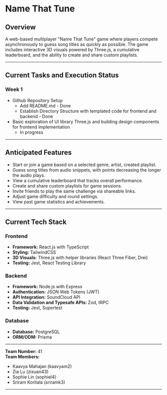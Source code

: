 # Name That Tune

## Overview

A web-based multiplayer "Name That Tune" game where players compete asynchronously to guess song titles as quickly as possible. The game includes interactive 3D visuals powered by Three.js, a cumulative leaderboard, and the ability to create and share custom playlists.

---

## Current Tasks and Execution Status

### Week 1

- Github Repository Setup
  - Add README.md - Done
  - Establish Directory Structure with templated code for frontend and backend - Done
- Basic exploration of UI library Three.js and building design components for frontend implementation
  - In progress

---

## Anticipated Features

- Start or join a game based on a selected genre, artist, created playlist.
- Guess song titles from audio snippets, with points decreasing the longer the audio plays.
- View a cumulative leaderboard that tracks overall performance.
- Create and share custom playlists for game sessions.
- Invite friends to play the same challenge via shareable links.
- Adjust game difficulty and round settings.
- View past game statistics and achievements.

---

## Current Tech Stack

### **Frontend**

- **Framework:** React.js with TypeScript
- **Styling:** TailwindCSS
- **3D Visuals:** Three.js with helper libraries (React Three Fiber, Drei)
- **Testing:** Jest, React Testing Library

### **Backend**

- **Framework:** Node.js with Express
- **Authentication:** JSON Web Tokens (JWT)
- **API Integration:** SoundCloud API
- **Data Validation and Typesafe APIs:** Zod, tRPC
- **Testing:** Jest, Supertest

### **Database**

- **Database:** PostgreSQL
- **ORM/ODM:** Prisma

---

**Team Number:** 41  
**Team Members:**

- Kaavya Mahajan (kaavyam2)
- Zia Lu (zixuan43)
- Sophie Lin (sophiel4)
- Sriram Koritala (sriramk3)

---

